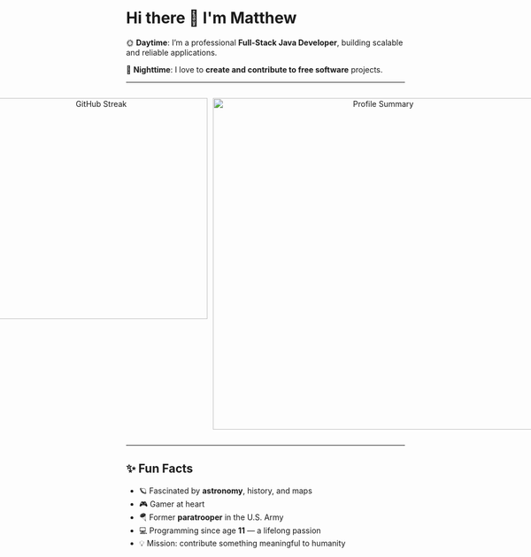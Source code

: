 # Hi there 👋 I'm Matthew

🌞 **Daytime**: I’m a professional **Full-Stack Java Developer**, building scalable and reliable applications.  

🌙 **Nighttime**: I love to **create and contribute to free software** projects.  

---

<div align="center" style="display: flex; justify-content: center; gap: 10px;">
  
  <!-- GitHub Streak -->
  <img 
    src="https://github-readme-streak-stats.herokuapp.com?user=matthewschaney&theme=green_nur&hide_border=false" 
    width="400" 
    alt="GitHub Streak"/>
  
  <!-- Profile Summary -->
  <img 
    src="http://github-profile-summary-cards.vercel.app/api/cards/profile-details?username=matthewschaney&theme=github_dark" 
    width="600" 
    alt="Profile Summary"/>
  
</div>

---

## ✨ Fun Facts
- 🪐 Fascinated by **astronomy**, history, and maps  
- 🎮 Gamer at heart  
- 🪂 Former **paratrooper** in the U.S. Army  
- 💻 Programming since age **11** — a lifelong passion  
- 💡 Mission: contribute something meaningful to humanity
